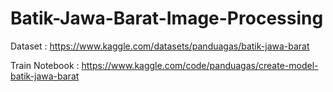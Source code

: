 # Batik-Jawa-Barat-Image-Processing

Dataset : https://www.kaggle.com/datasets/panduagas/batik-jawa-barat

Train Notebook : https://www.kaggle.com/code/panduagas/create-model-batik-jawa-barat
